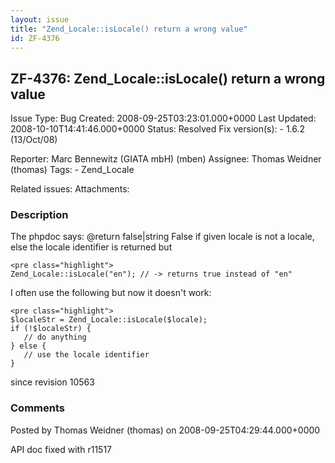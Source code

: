 ```yaml
---
layout: issue
title: "Zend_Locale::isLocale() return a wrong value"
id: ZF-4376
---
```


ZF-4376: Zend\_Locale::isLocale() return a wrong value
------------------------------------------------------

 Issue Type: Bug Created: 2008-09-25T03:23:01.000+0000 Last Updated: 2008-10-10T14:41:46.000+0000 Status: Resolved Fix version(s): - 1.6.2 (13/Oct/08)
 
 Reporter:  Marc Bennewitz (GIATA mbH) (mben)  Assignee:  Thomas Weidner (thomas)  Tags: - Zend\_Locale
 
 Related issues: 
 Attachments: 
### Description

The phpdoc says: @return false|string False if given locale is not a locale, else the locale identifier is returned but

 
    <pre class="highlight">
    Zend_Locale::isLocale("en"); // -> returns true instead of "en"


I often use the following but now it doesn't work:

 
    <pre class="highlight">
    $localeStr = Zend_Locale::isLocale($locale);
    if (!$localeStr) {
       // do anything
    } else {
       // use the locale identifier
    }


since revision 10563

 

 

### Comments

Posted by Thomas Weidner (thomas) on 2008-09-25T04:29:44.000+0000

API doc fixed with r11517

 

 